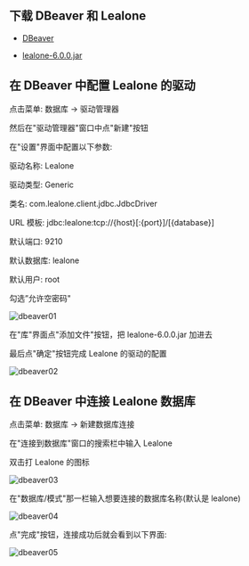 
## 下载 DBeaver 和 Lealone

* [DBeaver](https://dbeaver.io/download/)

* [lealone-6.0.0.jar](https://github.com/lealone/Lealone/releases/download/lealone-6.0.0/lealone-6.0.0.jar)

## 在 DBeaver 中配置 Lealone 的驱动

点击菜单: 数据库 -> 驱动管理器

然后在"驱动管理器"窗口中点"新建"按钮

在"设置"界面中配置以下参数:

驱动名称: Lealone

驱动类型: Generic

类名: 
com.lealone.client.jdbc.JdbcDriver

URL 模板: jdbc:lealone:tcp://{host}[:{port}]/[{database}]

默认端口: 9210

默认数据库: lealone

默认用户: root

勾选”允许空密码"

![dbeaver01](https://github.com/lealone/Lealone-Docs/assets/872655/5b97e98e-d0d6-4487-a18f-130a78476a77)

在"库"界面点"添加文件"按钮，把 lealone-6.0.0.jar 加进去

最后点"确定"按钮完成 Lealone 的驱动的配置

![dbeaver02](https://github.com/lealone/Lealone-Docs/assets/872655/095201e5-1e56-46ad-8f3d-497c1f12dfe6)


## 在 DBeaver 中连接 Lealone 数据库

点击菜单: 数据库 -> 新建数据库连接

在"连接到数据库"窗口的搜索栏中输入 Lealone

双击打 Lealone 的图标

![dbeaver03](https://github.com/lealone/Lealone-Docs/assets/872655/70a2e7af-e946-439d-98fc-5c53e66639e1)

在"数据库/模式"那一栏输入想要连接的数据库名称(默认是 lealone)

![dbeaver04](https://github.com/lealone/Lealone-Docs/assets/872655/383454dc-fa84-43f8-9c1f-14080dadb99a)

点"完成"按钮，连接成功后就会看到以下界面:

![dbeaver05](https://github.com/lealone/Lealone-Docs/assets/872655/41c40a4a-9335-422d-aa6e-f43c66ad9821)

